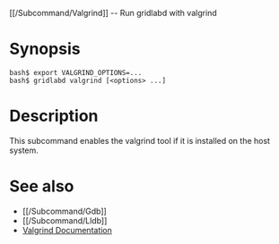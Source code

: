 [[/Subcommand/Valgrind]] -- Run gridlabd with valgrind

# Synopsis

~~~
bash$ export VALGRIND_OPTIONS=...
bash$ gridlabd valgrind [<options> ...]
~~~

# Description

This subcommand enables the valgrind tool if it is installed on the host system.

# See also

* [[/Subcommand/Gdb]]
* [[/Subcommand/Lldb]]
* [Valgrind Documentation](https://valgrind.org/docs/)
